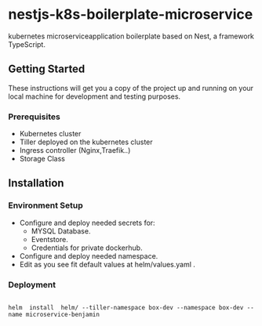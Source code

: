 # nestjs-k8s-boilerplate-microservice
kubernetes microserviceapplication  boilerplate based on Nest, a framework TypeScript.

## Getting Started

These instructions will get you a copy of the project up and running on your local machine for development and testing purposes.

### Prerequisites
* Kubernetes cluster
* Tiller deployed on the kubernetes cluster
* Ingress controller (Nginx,Traefik..)
* Storage Class

## Installation

### Environment Setup

* Configure and deploy needed secrets for:
    * MYSQL Database.
    * Eventstore.
    * Credentials for private dockerhub.
* Configure and deploy needed namespace.
* Edit as you see fit default values at helm/values.yaml .

### Deployment
 
```shell

helm  install  helm/ --tiller-namespace box-dev --namespace box-dev --name microservice-benjamin

```
